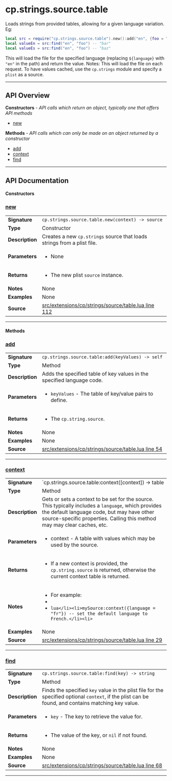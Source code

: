 # cp.strings.source.table

Loads strings from provided tables, allowing for a given language variation. Eg:

```lua
local src = require("cp.strings.source.table").new():add("en", {foo = "bar"}):add("en", {foo = "baz"})
local valueEn = src:find("en", "foo") -- "bar"
local valueEs = src:find("en", "foo") -- "baz"
```

This will load the file for the specified language (replacing `${language}` with `"en"` in the path) and return the value.
Notes: This will load the file on each request. To have values cached, use the `cp.strings` module and specify a `plist` as a source.

---

## API Overview
**Constructors** - _API calls which return an object, typically one that offers API methods_
 * [new](#new)

**Methods** - _API calls which can only be made on an object returned by a constructor_
 * [add](#add)
 * [context](#context)
 * [find](#find)


---

## API Documentation

#### Constructors


### [new](#new)

|                                             |                                                                                     |
| --------------------------------------------|-------------------------------------------------------------------------------------|
| **Signature**                               | `cp.strings.source.table.new(context) -> source`                                                                    |
| **Type**                                    | Constructor                                                                     |
| **Description**                             | Creates a new `cp.strings` source that loads strings from a plist file.                                                                     |
| **Parameters**                              | <ul><li>None</li></ul> |
| **Returns**                                 | <ul><li>The new plist `source` instance.</li></ul>          |
| **Notes**                                   | None |
| **Examples**                                | None |
| **Source**                                  | [src/extensions/cp/strings/source/table.lua line 112](https://github.com/CommandPost/CommandPost/blob/develop/src/extensions/cp/strings/source/table.lua#L112) |

---

#### Methods


### [add](#add)

|                                             |                                                                                     |
| --------------------------------------------|-------------------------------------------------------------------------------------|
| **Signature**                               | `cp.strings.source.table:add(keyValues) -> self`                                                                    |
| **Type**                                    | Method                                                                     |
| **Description**                             | Adds the specified table of key values in the specified language code.                                                                     |
| **Parameters**                              | <ul><li>`keyValues`  - The table of key/value pairs to define.</li></ul> |
| **Returns**                                 | <ul><li>The `cp.string.source`.</li></ul>          |
| **Notes**                                   | None |
| **Examples**                                | None |
| **Source**                                  | [src/extensions/cp/strings/source/table.lua line 54](https://github.com/CommandPost/CommandPost/blob/develop/src/extensions/cp/strings/source/table.lua#L54) |

---


### [context](#context)

|                                             |                                                                                     |
| --------------------------------------------|-------------------------------------------------------------------------------------|
| **Signature**                               | `cp.strings.source.table:context([context]) -> table | self`                                                                    |
| **Type**                                    | Method                                                                     |
| **Description**                             | Gets or sets a context to be set for the source. This typically includes a `language`, which provides the default language code, but may have other source-specific properties. Calling this method may may clear caches, etc.                                                                     |
| **Parameters**                              | <ul><li>context   - A table with values which may be used by the source.</li></ul> |
| **Returns**                                 | <ul><li>If a new context is provided, the `cp.string.source` is returned, otherwise the current context table is returned.</li></ul>          |
| **Notes**                                   | <ul><li>For example:</li><li></li><li>```lua</li><li>mySource:context({language = "fr"}) -- set the default language to French.</li><li>```</li></ul> |
| **Examples**                                | None |
| **Source**                                  | [src/extensions/cp/strings/source/table.lua line 29](https://github.com/CommandPost/CommandPost/blob/develop/src/extensions/cp/strings/source/table.lua#L29) |

---


### [find](#find)

|                                             |                                                                                     |
| --------------------------------------------|-------------------------------------------------------------------------------------|
| **Signature**                               | `cp.strings.source.table:find(key) -> string`                                                                    |
| **Type**                                    | Method                                                                     |
| **Description**                             | Finds the specified `key` value in the plist file for the specified optional `context`, if the plist can be found, and contains matching key value.                                                                     |
| **Parameters**                              | <ul><li>`key`        - The key to retrieve the value for.</li></ul> |
| **Returns**                                 | <ul><li>The value of the key, or `nil` if not found.</li></ul>          |
| **Notes**                                   | None |
| **Examples**                                | None |
| **Source**                                  | [src/extensions/cp/strings/source/table.lua line 68](https://github.com/CommandPost/CommandPost/blob/develop/src/extensions/cp/strings/source/table.lua#L68) |

---

